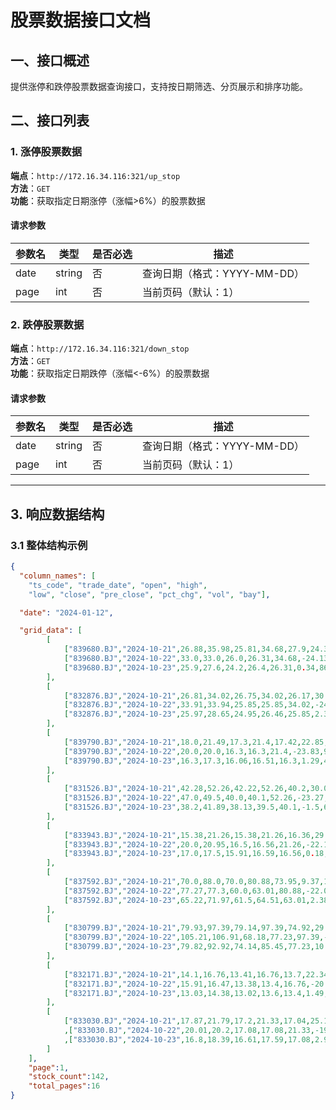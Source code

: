 # 股票数据接口文档

## 一、接口概述
提供涨停和跌停股票数据查询接口，支持按日期筛选、分页展示和排序功能。


## 二、接口列表

### 1. 涨停股票数据
**端点**：`http://172.16.34.116:321/up_stop`  
**方法**：`GET`  
**功能**：获取指定日期涨停（涨幅>6%）的股票数据

#### 请求参数
| 参数名       | 类型   | 是否必选 | 描述                     |
|--------------|--------|----------|--------------------------|
| date         | string | 否       | 查询日期（格式：YYYY-MM-DD） |
| page         | int    | 否       | 当前页码（默认：1）       |

### 2. 跌停股票数据
**端点**：`http://172.16.34.116:321/down_stop`  
**方法**：`GET`  
**功能**：获取指定日期跌停（涨幅<-6%）的股票数据

#### 请求参数
| 参数名       | 类型   | 是否必选 | 描述                     |
|--------------|--------|----------|--------------------------|
| date         | string | 否       | 查询日期（格式：YYYY-MM-DD） |
| page         | int    | 否       | 当前页码（默认：1）       |


---

## 3. 响应数据结构

### 3.1 整体结构示例
```json
{
  "column_names": [
    "ts_code", "trade_date", "open", "high", 
    "low", "close", "pre_close", "pct_chg", "vol", "bay"],

  "date": "2024-01-12",

  "grid_data": [
        [
            ["839680.BJ","2024-10-21",26.88,35.98,25.81,34.68,27.9,24.3,170356.99,0.0],
            ["839680.BJ","2024-10-22",33.0,33.0,26.0,26.31,34.68,-24.13,140662.5,0.0],
            ["839680.BJ","2024-10-23",25.9,27.6,24.2,26.4,26.31,0.34,86014.5,0.0]
        ],
        [
            ["832876.BJ","2024-10-21",26.81,34.02,26.75,34.02,26.17,30.0,95999.12,0.0],
            ["832876.BJ","2024-10-22",33.91,33.94,25.85,25.85,34.02,-24.02,84584.29,0.0],
            ["832876.BJ","2024-10-23",25.97,28.65,24.95,26.46,25.85,2.36,57569.16,0.0]
        ],
        [
            ["839790.BJ","2024-10-21",18.0,21.49,17.3,21.4,17.42,22.85,102179.63,0.0],
            ["839790.BJ","2024-10-22",20.0,20.0,16.3,16.3,21.4,-23.83,93992.21,0.0],
            ["839790.BJ","2024-10-23",16.3,17.3,16.06,16.51,16.3,1.29,49061.08,0.0]
        ],
        [
            ["831526.BJ","2024-10-21",42.28,52.26,42.22,52.26,40.2,30.0,135461.08,0.0],
            ["831526.BJ","2024-10-22",47.0,49.5,40.0,40.1,52.26,-23.27,119999.18,0.0],
            ["831526.BJ","2024-10-23",38.2,41.89,38.13,39.5,40.1,-1.5,66837.01,0.0]
        ],
        [
            ["833943.BJ","2024-10-21",15.38,21.26,15.38,21.26,16.36,29.95,160805.02,0.0],
            ["833943.BJ","2024-10-22",20.0,20.95,16.5,16.56,21.26,-22.11,118850.3,0.0],
            ["833943.BJ","2024-10-23",17.0,17.5,15.91,16.59,16.56,0.18,86091.53,0.0]
        ],
        [
            ["837592.BJ","2024-10-21",70.0,88.0,70.0,80.88,73.95,9.37,116334.78,0.0],
            ["837592.BJ","2024-10-22",77.27,77.3,60.0,63.01,80.88,-22.09,84147.33,0.0],
            ["837592.BJ","2024-10-23",65.22,71.97,61.5,64.51,63.01,2.38,64921.73,0.0]
        ],
        [
            ["830799.BJ","2024-10-21",79.93,97.39,79.14,97.39,74.92,29.99,223843.59,0.0],
            ["830799.BJ","2024-10-22",105.21,106.91,68.18,77.23,97.39,-20.7,338098.09,0.0],
            ["830799.BJ","2024-10-23",79.82,92.92,74.14,85.45,77.23,10.64,294875.48,0.0]
        ],
        [
            ["832171.BJ","2024-10-21",14.1,16.76,13.41,16.76,13.7,22.34,162691.92,0.0],
            ["832171.BJ","2024-10-22",15.91,16.47,13.38,13.4,16.76,-20.05,129722.18,0.0],
            ["832171.BJ","2024-10-23",13.03,14.38,13.02,13.6,13.4,1.49,71229.66,0.0]
        ],
        [
            ["833030.BJ","2024-10-21",17.87,21.79,17.2,21.33,17.04,25.18,110625.49,0.0]
            ,["833030.BJ","2024-10-22",20.01,20.2,17.08,17.08,21.33,-19.92,99294.9,0.0]
            ,["833030.BJ","2024-10-23",16.8,18.39,16.61,17.59,17.08,2.99,68713.71,0.0]
        ]
    ],
    "page":1,
    "stock_count":142,
    "total_pages":16
}
